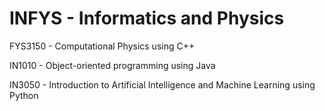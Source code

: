 # INFYS - Informatics and Physics

FYS3150 - Computational Physics using C++

IN1010 - Object-oriented programming using Java

IN3050 - Introduction to Artificial Intelligence and Machine Learning using Python
